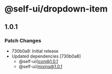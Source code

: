 # @self-ui/dropdown-item

## 1.0.1

### Patch Changes

- 730b0a8: Initial release
- Updated dependencies [730b0a8]
  - @self-ui/icon@1.0.1
  - @self-ui/mixins@1.0.1
